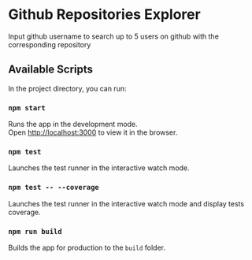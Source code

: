 # Github Repositories Explorer

Input github username to search up to 5 users on github with the corresponding repository

## Available Scripts

In the project directory, you can run:

### `npm start`

Runs the app in the development mode.\
Open [http://localhost:3000](http://localhost:3000) to view it in the browser.

### `npm test`

Launches the test runner in the interactive watch mode.

### `npm test -- --coverage`

Launches the test runner in the interactive watch mode and display tests coverage.

### `npm run build`

Builds the app for production to the `build` folder.

